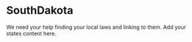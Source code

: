 # SouthDakota

We need your help finding your local laws and linking to them. Add your states content here.